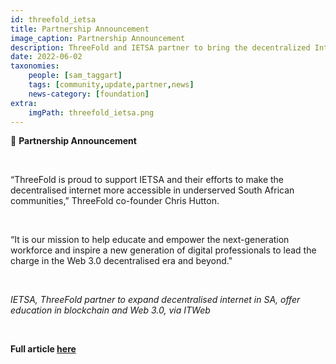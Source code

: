 ```yaml
---
id: threefold_ietsa
title: Partnership Announcement
image_caption: Partnership Announcement
description: ThreeFold and IETSA partner to bring the decentralized Internet and education initiatives to South Africa.
date: 2022-06-02
taxonomies:
    people: [sam_taggart]
    tags: [community,update,partner,news]
    news-category: [foundation]
extra:
    imgPath: threefold_ietsa.png
---
```


🤝 **Partnership Announcement**

<br/>

“ThreeFold is proud to support IETSA and their efforts to make the decentralised internet more accessible in underserved South African communities,” ThreeFold co-founder Chris Hutton.

<br/>

“It is our mission to help educate and empower the next-generation workforce and inspire a new generation of digital professionals to lead the charge in the Web 3.0 decentralised era and beyond."

<br/>

*IETSA, ThreeFold partner to expand decentralised internet in SA, offer education in blockchain and Web 3.0, via ITWeb*

<br/>

**Full article [here](https://www.itweb.co.za/content/Pero3qZ3lkpvQb6m)**